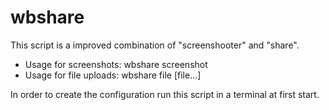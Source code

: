 # wbshare

This script is a improved combination of "screenshooter" and "share".

- Usage for screenshots: wbshare screenshot
- Usage for file uploads: wbshare file [file...]

In order to create the configuration run this script in a terminal at first start.
